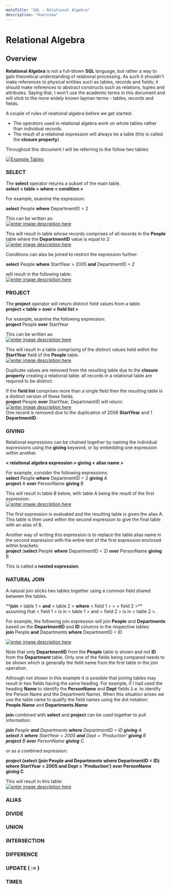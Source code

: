 ```yaml
---
metaTitle: "SQL - Relational Algebra"
description: "Overview"
---
```


# Relational Algebra



## Overview


**Relational Algebra** is not a full-blown **SQL** language, but rather a way to gain theoretical understanding of relational processing.  As such it shouldn't make references to physical entities such as tables, records and fields; it should make references to abstract constructs such as relations, tuples and attributes.  Saying that, I won't use the academic terms in this document and will stick to the more widely known layman terms - tables, records and fields.

A couple of rules of relational algebra before we get started:

- The operators used in relational algebra work on whole tables rather than individual records.
- The result of a relational expression will always be a table (this is called the **closure property**)

Throughout this document I will be referring to the follow two tables:

[<img src="https://i.stack.imgur.com/LA0hy.png" alt="Example Tables" />](https://i.stack.imgur.com/LA0hy.png)

### SELECT

The **select** operator returns a subset of the main table.<br />
****select** < table > **where** < condition >**

For example, examine the expression:

**select** People **where** DepartmentID = 2

This can be written as:<br />
[<img src="https://i.stack.imgur.com/hx5nv.png" alt="enter image description here" />](https://i.stack.imgur.com/hx5nv.png)

This will result in table whose records comprises of all records in the **People** table where the **DepartmentID** value is equal to 2:<br />
[<img src="https://i.stack.imgur.com/WHcPH.png" alt="enter image description here" />](https://i.stack.imgur.com/WHcPH.png)

Conditions can also be joined to restrict the expression further:

**select** People **where** StartYear > 2005 **and** DepartmentID = 2

will result in the following table:<br />
[<img src="https://i.stack.imgur.com/4EGZJ.png" alt="enter image description here" />](https://i.stack.imgur.com/4EGZJ.png)

### PROJECT

The **project** operator will return distinct field values from a table.<br />
****project** < table > **over** < field list >**

For example, examine the following expression:<br />
**project** People **over** StartYear

This can be written as:<br />
[<img src="https://i.stack.imgur.com/BPUGJ.png" alt="enter image description here" />](https://i.stack.imgur.com/BPUGJ.png)

This will result in a table comprising of the distinct values held within the **StartYear** field of the **People** table.<br />
[<img src="https://i.stack.imgur.com/8DYph.png" alt="enter image description here" />](https://i.stack.imgur.com/8DYph.png)

Duplicate values are removed from the resulting table due to the **closure property** creating a relational table: all records in a relational table are required to be distinct.

If the **field list** comprises more than a single field then the resulting table is a distinct version of these fields.<br />
**project** People **over** StartYear, DepartmentID will return:<br />
[<img src="https://i.stack.imgur.com/arkvR.png" alt="enter image description here" />](https://i.stack.imgur.com/arkvR.png)<br />
One record is removed due to the duplication of 2006 **StartYear** and 1 **DepartmentID**.

### GIVING

Relational expressions can be chained together by naming the individual expressions using the **giving** keyword, or by embedding one expression within another.

**< relational algebra expression > **giving** < alias name >**

For example, consider the following expressions:<br />
**select** People **where** DepartmentID = 2 **giving** A<br />
**project** A **over** PersonName **giving** B

This will result in table B below, with table A being the result of the first expression.<br />
[<img src="https://i.stack.imgur.com/Y754U.png" alt="enter image description here" />](https://i.stack.imgur.com/Y754U.png)

The first expression is evaluated and the resulting table is given the alias A.  This table is then used within the second expression to give the final table with an alias of B.

Another way of writing this expression is to replace the table alias name in the second expression with the entire text of the first expression enclosed within brackets:<br />
**project** (**select** People **where** DepartmentID = 2) **over** PersonName **giving** B

This is called a **nested expression**.

### NATURAL JOIN

A natural join sticks two tables together using a common field shared between the tables.

****join** < table 1 > **and** < table 2 > **where** < field 1 > = < field 2 >**<br />
assuming that < field 1 > is in < table 1 > and < field 2 > is in < table 2 >.

For example, the following join expression will join **People** and **Departments** based on the **DepartmentID** and **ID** columns in the respective tables:<br />
**join** People **and** Departments **where** DepartmentID = ID

[<img src="https://i.stack.imgur.com/my3Pr.png" alt="enter image description here" />](https://i.stack.imgur.com/my3Pr.png)

Note that only **DepartmentID** from the **People** table is shown and not **ID** from the **Department** table.  Only one of the fields being compared needs to be shown which is generally the field name from the first table in the join operation.

Although not shown in this example it is possible that joining tables may result in two fields having the same heading.  For example, if I had used the heading **Name** to identify the **PersonName** and **Dept** fields (i.e. to identify the Person Name and the Department Name).  When this situation arises we use the table name to qualify the field names using the dot notation: **People.Name** and **Departments.Name**

**join** combined with **select** and **project** can be used together to pull information:

<em>**join** People **and** Departments **where** DepartmentID = ID **giving** A<br />
**select** A **where** StartYear = 2005 **and** Dept = 'Production' **giving** B<br />
**project** B **over** PersonName **giving** C</em>

or as a combined expression:

****project** (**select** (**join** People **and** Departments **where** DepartmentID = ID) **where** StartYear = 2005 **and** Dept = 'Production') **over** PersonName **giving** C**

This will result in this table:<br />
[<img src="https://i.stack.imgur.com/a58aB.png" alt="enter image description here" />](https://i.stack.imgur.com/a58aB.png)

### ALIAS

### DIVIDE

### UNION

### INTERSECTION

### DIFFERENCE

### UPDATE ( := )

### TIMES

